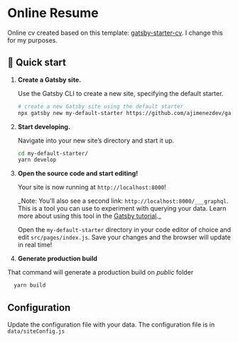 # Online Resume

Online cv created based on this template: [gatsby-starter-cv](https://github.com/ajimenezdev/gatsby-cv).
I change this for my purposes.

## 🚀 Quick start

1.  **Create a Gatsby site.**

    Use the Gatsby CLI to create a new site, specifying the default starter.

    ```sh
    # create a new Gatsby site using the default starter
    npx gatsby new my-default-starter https://github.com/ajimenezdev/gatsby-cv
    ```

1.  **Start developing.**

    Navigate into your new site’s directory and start it up.

    ```sh
    cd my-default-starter/
    yarn develop
    ```

1.  **Open the source code and start editing!**

    Your site is now running at `http://localhost:8000`!

    \_Note: You'll also see a second link: `http://localhost:8000/___graphql`. This is a tool you can use to experiment with querying your data. Learn more about using this tool in the [Gatsby tutorial](https://www.gatsbyjs.org/tutorial/part-five/#introducing-graphiql).\_

    Open the `my-default-starter` directory in your code editor of choice and edit `src/pages/index.js`. Save your changes and the browser will update in real time!

1. **Generate production build**

That command will generate a production build on _public_ folder
  ```sh
    yarn build
  ```

## Configuration

Update the configuration file with your data. The configuration file is in ```data/siteConfig.js```
